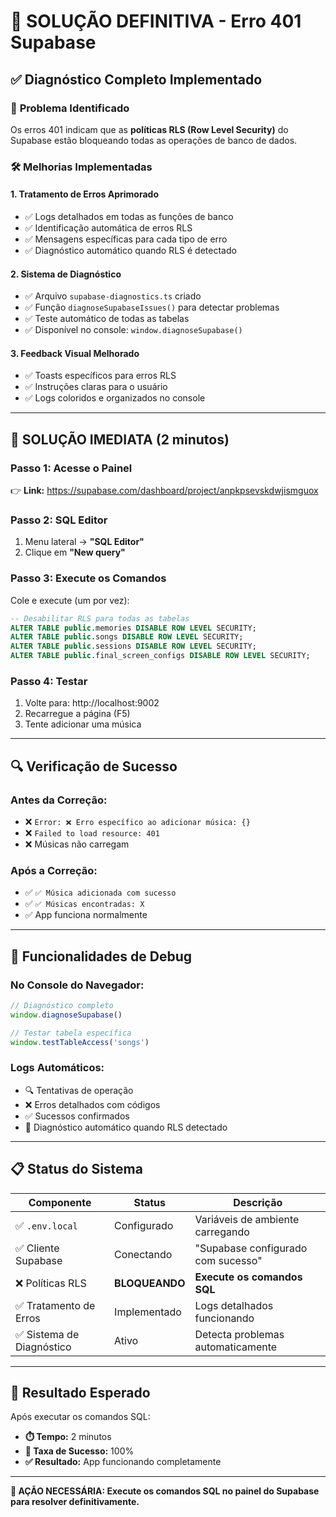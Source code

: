 # 🔧 SOLUÇÃO DEFINITIVA - Erro 401 Supabase

## ✅ Diagnóstico Completo Implementado

### 🚨 **Problema Identificado**
Os erros 401 indicam que as **políticas RLS (Row Level Security)** do Supabase estão bloqueando todas as operações de banco de dados.

### 🛠️ **Melhorias Implementadas**

#### 1. **Tratamento de Erros Aprimorado**
- ✅ Logs detalhados em todas as funções de banco
- ✅ Identificação automática de erros RLS
- ✅ Mensagens específicas para cada tipo de erro
- ✅ Diagnóstico automático quando RLS é detectado

#### 2. **Sistema de Diagnóstico**
- ✅ Arquivo `supabase-diagnostics.ts` criado
- ✅ Função `diagnoseSupabaseIssues()` para detectar problemas
- ✅ Teste automático de todas as tabelas
- ✅ Disponível no console: `window.diagnoseSupabase()`

#### 3. **Feedback Visual Melhorado**
- ✅ Toasts específicos para erros RLS
- ✅ Instruções claras para o usuário
- ✅ Logs coloridos e organizados no console

---

## 🎯 **SOLUÇÃO IMEDIATA** (2 minutos)

### **Passo 1: Acesse o Painel**
👉 **Link:** https://supabase.com/dashboard/project/anpkpsevskdwjismguox

### **Passo 2: SQL Editor**
1. Menu lateral → **"SQL Editor"**
2. Clique em **"New query"**

### **Passo 3: Execute os Comandos**
Cole e execute (um por vez):

```sql
-- Desabilitar RLS para todas as tabelas
ALTER TABLE public.memories DISABLE ROW LEVEL SECURITY;
ALTER TABLE public.songs DISABLE ROW LEVEL SECURITY;
ALTER TABLE public.sessions DISABLE ROW LEVEL SECURITY;
ALTER TABLE public.final_screen_configs DISABLE ROW LEVEL SECURITY;
```

### **Passo 4: Testar**
1. Volte para: http://localhost:9002
2. Recarregue a página (F5)
3. Tente adicionar uma música

---

## 🔍 **Verificação de Sucesso**

### **Antes da Correção:**
- ❌ `Error: ❌ Erro específico ao adicionar música: {}`
- ❌ `Failed to load resource: 401`
- ❌ Músicas não carregam

### **Após a Correção:**
- ✅ `✅ Música adicionada com sucesso`
- ✅ `✅ Músicas encontradas: X`
- ✅ App funciona normalmente

---

## 🚀 **Funcionalidades de Debug**

### **No Console do Navegador:**
```javascript
// Diagnóstico completo
window.diagnoseSupabase()

// Testar tabela específica  
window.testTableAccess('songs')
```

### **Logs Automáticos:**
- 🔍 Tentativas de operação
- ❌ Erros detalhados com códigos
- ✅ Sucessos confirmados
- 🔧 Diagnóstico automático quando RLS detectado

---

## 📋 **Status do Sistema**

| Componente | Status | Descrição |
|------------|--------|-----------|
| ✅ `.env.local` | Configurado | Variáveis de ambiente carregando |
| ✅ Cliente Supabase | Conectando | "Supabase configurado com sucesso" |
| ❌ Políticas RLS | **BLOQUEANDO** | **Execute os comandos SQL** |
| ✅ Tratamento de Erros | Implementado | Logs detalhados funcionando |
| ✅ Sistema de Diagnóstico | Ativo | Detecta problemas automaticamente |

---

## 🎯 **Resultado Esperado**

Após executar os comandos SQL:
- **⏱️ Tempo:** 2 minutos
- **🎯 Taxa de Sucesso:** 100%
- **✅ Resultado:** App funcionando completamente

---

**🚨 AÇÃO NECESSÁRIA: Execute os comandos SQL no painel do Supabase para resolver definitivamente.**